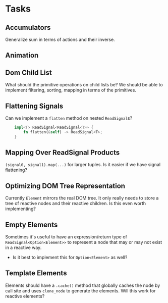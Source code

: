 # Tasks

## Accumulators

Generalize sum in terms of actions and their inverse.

## Animation

## Dom Child List

What should the primitive operations on child lists be? We should be able to implement filtering, sorting, mapping in terms of the primitives.

## Flattening Signals

Can we implement a `flatten` method on nested `ReadSignal`s?

```rust
    impl<T> ReadSignal<ReadSignal<T>> {
        fn flatten(&self) -> ReadSignal<T>;
    }
```

## Mapping Over ReadSignal Products

`(signal0, signal1).map(...)` for larger tuples. Is it easier if we have signal flattening?

## Optimizing DOM Tree Representation

Currently `Element` mirrors the real DOM tree. It only really needs to store a tree of reactive nodes and their reactive children. Is this even worth implementing?

## Empty Elements

Sometimes it's useful to have an expression/return type of `ReadSignal<Option<Element>>` to represent a node that may or may not exist in a reactive way.

- Is it best to implement this for `Option<Element>` as well?

## Template Elements

Elements should have a `.cache()` method that globally caches the node by call site and uses `clone_node` to generate the elements. Will this work for reactive elements?
